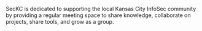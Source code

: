 SecKC is dedicated to supporting the local Kansas City InfoSec community by providing a regular meeting space to share knowledge, collaborate on projects, share tools, and grow as a group.
